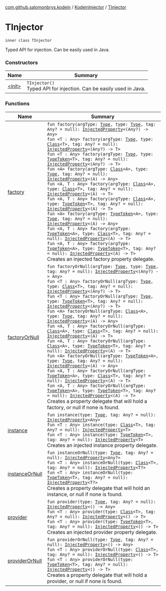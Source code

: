 [com.github.salomonbrys.kodein](../../index.md) / [KodeinInjector](../index.md) / [TInjector](.)

# TInjector

`inner class TInjector`

Typed API for injection. Can be easily used in Java.

### Constructors

| Name | Summary |
|---|---|
| [&lt;init&gt;](-init-.md) | `TInjector()`<br>Typed API for injection. Can be easily used in Java. |

### Functions

| Name | Summary |
|---|---|
| [factory](factory.md) | `fun factory(argType: `[`Type`](http://docs.oracle.com/javase/6/docs/api/java/lang/reflect/Type.html)`, type: `[`Type`](http://docs.oracle.com/javase/6/docs/api/java/lang/reflect/Type.html)`, tag: Any? = null): `[`InjectedProperty`](../../-injected-property/index.md)`<(Any?) -> Any>`<br>`fun <T : Any> factory(argType: `[`Type`](http://docs.oracle.com/javase/6/docs/api/java/lang/reflect/Type.html)`, type: `[`Class`](http://docs.oracle.com/javase/6/docs/api/java/lang/Class.html)`<T>, tag: Any? = null): `[`InjectedProperty`](../../-injected-property/index.md)`<(Any?) -> T>`<br>`fun <T : Any> factory(argType: `[`Type`](http://docs.oracle.com/javase/6/docs/api/java/lang/reflect/Type.html)`, type: `[`TypeToken`](../../-type-token/index.md)`<T>, tag: Any? = null): `[`InjectedProperty`](../../-injected-property/index.md)`<(Any?) -> T>`<br>`fun <A> factory(argType: `[`Class`](http://docs.oracle.com/javase/6/docs/api/java/lang/Class.html)`<A>, type: `[`Type`](http://docs.oracle.com/javase/6/docs/api/java/lang/reflect/Type.html)`, tag: Any? = null): `[`InjectedProperty`](../../-injected-property/index.md)`<(A) -> Any>`<br>`fun <A, T : Any> factory(argType: `[`Class`](http://docs.oracle.com/javase/6/docs/api/java/lang/Class.html)`<A>, type: `[`Class`](http://docs.oracle.com/javase/6/docs/api/java/lang/Class.html)`<T>, tag: Any? = null): `[`InjectedProperty`](../../-injected-property/index.md)`<(A) -> T>`<br>`fun <A, T : Any> factory(argType: `[`Class`](http://docs.oracle.com/javase/6/docs/api/java/lang/Class.html)`<A>, type: `[`TypeToken`](../../-type-token/index.md)`<T>, tag: Any? = null): `[`InjectedProperty`](../../-injected-property/index.md)`<(A) -> T>`<br>`fun <A> factory(argType: `[`TypeToken`](../../-type-token/index.md)`<A>, type: `[`Type`](http://docs.oracle.com/javase/6/docs/api/java/lang/reflect/Type.html)`, tag: Any? = null): `[`InjectedProperty`](../../-injected-property/index.md)`<(A) -> Any>`<br>`fun <A, T : Any> factory(argType: `[`TypeToken`](../../-type-token/index.md)`<A>, type: `[`Class`](http://docs.oracle.com/javase/6/docs/api/java/lang/Class.html)`<T>, tag: Any? = null): `[`InjectedProperty`](../../-injected-property/index.md)`<(A) -> T>`<br>`fun <A, T : Any> factory(argType: `[`TypeToken`](../../-type-token/index.md)`<A>, type: `[`TypeToken`](../../-type-token/index.md)`<T>, tag: Any? = null): `[`InjectedProperty`](../../-injected-property/index.md)`<(A) -> T>`<br>Creates an injected factory property delegate. |
| [factoryOrNull](factory-or-null.md) | `fun factoryOrNull(argType: `[`Type`](http://docs.oracle.com/javase/6/docs/api/java/lang/reflect/Type.html)`, type: `[`Type`](http://docs.oracle.com/javase/6/docs/api/java/lang/reflect/Type.html)`, tag: Any? = null): `[`InjectedProperty`](../../-injected-property/index.md)`<(Any?) -> Any>`<br>`fun <T : Any> factoryOrNull(argType: `[`Type`](http://docs.oracle.com/javase/6/docs/api/java/lang/reflect/Type.html)`, type: `[`Class`](http://docs.oracle.com/javase/6/docs/api/java/lang/Class.html)`<T>, tag: Any? = null): `[`InjectedProperty`](../../-injected-property/index.md)`<(Any?) -> T>`<br>`fun <T : Any> factoryOrNull(argType: `[`Type`](http://docs.oracle.com/javase/6/docs/api/java/lang/reflect/Type.html)`, type: `[`TypeToken`](../../-type-token/index.md)`<T>, tag: Any? = null): `[`InjectedProperty`](../../-injected-property/index.md)`<(Any?) -> T>`<br>`fun <A> factoryOrNull(argType: `[`Class`](http://docs.oracle.com/javase/6/docs/api/java/lang/Class.html)`<A>, type: `[`Type`](http://docs.oracle.com/javase/6/docs/api/java/lang/reflect/Type.html)`, tag: Any? = null): `[`InjectedProperty`](../../-injected-property/index.md)`<(A) -> Any>`<br>`fun <A, T : Any> factoryOrNull(argType: `[`Class`](http://docs.oracle.com/javase/6/docs/api/java/lang/Class.html)`<A>, type: `[`Class`](http://docs.oracle.com/javase/6/docs/api/java/lang/Class.html)`<T>, tag: Any? = null): `[`InjectedProperty`](../../-injected-property/index.md)`<(A) -> T>`<br>`fun <A, T : Any> factoryOrNull(argType: `[`Class`](http://docs.oracle.com/javase/6/docs/api/java/lang/Class.html)`<A>, type: `[`TypeToken`](../../-type-token/index.md)`<T>, tag: Any? = null): `[`InjectedProperty`](../../-injected-property/index.md)`<(A) -> T>`<br>`fun <A> factoryOrNull(argType: `[`TypeToken`](../../-type-token/index.md)`<A>, type: `[`Type`](http://docs.oracle.com/javase/6/docs/api/java/lang/reflect/Type.html)`, tag: Any? = null): `[`InjectedProperty`](../../-injected-property/index.md)`<(A) -> Any>`<br>`fun <A, T : Any> factoryOrNull(argType: `[`TypeToken`](../../-type-token/index.md)`<A>, type: `[`Class`](http://docs.oracle.com/javase/6/docs/api/java/lang/Class.html)`<T>, tag: Any? = null): `[`InjectedProperty`](../../-injected-property/index.md)`<(A) -> T>`<br>`fun <A, T : Any> factoryOrNull(argType: `[`TypeToken`](../../-type-token/index.md)`<A>, type: `[`TypeToken`](../../-type-token/index.md)`<T>, tag: Any? = null): `[`InjectedProperty`](../../-injected-property/index.md)`<(A) -> T>`<br>Creates a property delegate that will hold a factory, or null if none is found. |
| [instance](instance.md) | `fun instance(type: `[`Type`](http://docs.oracle.com/javase/6/docs/api/java/lang/reflect/Type.html)`, tag: Any? = null): `[`InjectedProperty`](../../-injected-property/index.md)`<Any>`<br>`fun <T : Any> instance(type: `[`Class`](http://docs.oracle.com/javase/6/docs/api/java/lang/Class.html)`<T>, tag: Any? = null): `[`InjectedProperty`](../../-injected-property/index.md)`<T>`<br>`fun <T : Any> instance(type: `[`TypeToken`](../../-type-token/index.md)`<T>, tag: Any? = null): `[`InjectedProperty`](../../-injected-property/index.md)`<T>`<br>Creates an injected instance property delegate. |
| [instanceOrNull](instance-or-null.md) | `fun instanceOrNull(type: `[`Type`](http://docs.oracle.com/javase/6/docs/api/java/lang/reflect/Type.html)`, tag: Any? = null): `[`InjectedProperty`](../../-injected-property/index.md)`<Any?>`<br>`fun <T : Any> instanceOrNull(type: `[`Class`](http://docs.oracle.com/javase/6/docs/api/java/lang/Class.html)`<T>, tag: Any? = null): `[`InjectedProperty`](../../-injected-property/index.md)`<T?>`<br>`fun <T : Any> instanceOrNull(type: `[`TypeToken`](../../-type-token/index.md)`<T>, tag: Any? = null): `[`InjectedProperty`](../../-injected-property/index.md)`<T?>`<br>Creates a property delegate that will hold an instance, or null if none is found. |
| [provider](provider.md) | `fun provider(type: `[`Type`](http://docs.oracle.com/javase/6/docs/api/java/lang/reflect/Type.html)`, tag: Any? = null): `[`InjectedProperty`](../../-injected-property/index.md)`<() -> Any>`<br>`fun <T : Any> provider(type: `[`Class`](http://docs.oracle.com/javase/6/docs/api/java/lang/Class.html)`<T>, tag: Any? = null): `[`InjectedProperty`](../../-injected-property/index.md)`<() -> T>`<br>`fun <T : Any> provider(type: `[`TypeToken`](../../-type-token/index.md)`<T>, tag: Any? = null): `[`InjectedProperty`](../../-injected-property/index.md)`<() -> T>`<br>Creates an injected provider property delegate. |
| [providerOrNull](provider-or-null.md) | `fun providerOrNull(type: `[`Type`](http://docs.oracle.com/javase/6/docs/api/java/lang/reflect/Type.html)`, tag: Any? = null): `[`InjectedProperty`](../../-injected-property/index.md)`<() -> Any>`<br>`fun <T : Any> providerOrNull(type: `[`Class`](http://docs.oracle.com/javase/6/docs/api/java/lang/Class.html)`<T>, tag: Any? = null): `[`InjectedProperty`](../../-injected-property/index.md)`<() -> T>`<br>`fun <T : Any> providerOrNull(type: `[`TypeToken`](../../-type-token/index.md)`<T>, tag: Any? = null): `[`InjectedProperty`](../../-injected-property/index.md)`<() -> T>`<br>Creates a property delegate that will hold a provider, or null if none is found. |
